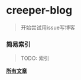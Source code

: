 # creeper-blog

> 开始尝试用issue写博客

### 简易索引
> TODO: 索引

**[所有文章](https://github.com/dustpg/blogfm/issues)**
